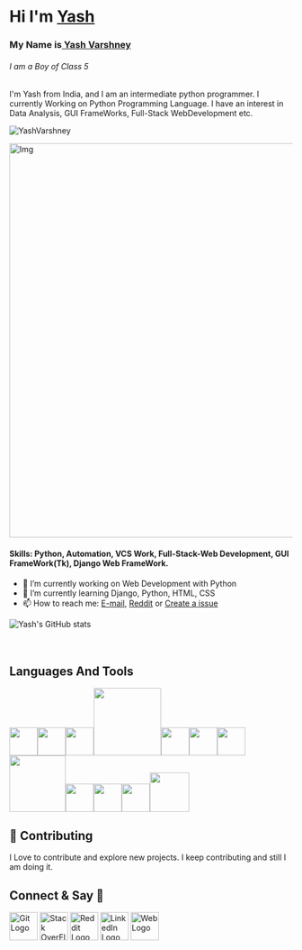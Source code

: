 <h1>Hi I'm <a href="https://yashvarshney.herokuapp.com/">Yash</a></h1>

<h3>My Name is<a href="https://yashvarshney.herokuapp.com/"> Yash Varshney</a></h3>

###### I am a Boy of Class 5

I'm Yash from India, and I am an intermediate python programmer. I currently Working on Python Programming Language. I have an interest in Data Analysis, GUI FrameWorks, Full-Stack WebDevelopment etc.

<img src="https://komarev.com/ghpvc/?username=Yash-Programmer&label=Profile%20views" alt="YashVarshney" />

<a href="https://yashvarshney.herokuapp.com/"><img src="Img.gif" alt="Img" width="700"></a>

#### Skills: Python, Automation, VCS Work, Full-Stack-Web Development, GUI FrameWork(Tk), Django Web FrameWork.

- 🔭 I’m currently working on Web Development with Python
- 🌱 I’m currently learning Django, Python, HTML, CSS 
- 📫 How to reach me: <a href="mailto:yash.gurukul12@gmail.com">E-mail</a>, <a href="https://www.reddit.com/user/Yash_Varshney">Reddit</a> or <a href="https://github.com/Yash-Varshney-Creativities/Yash-Varshney-Creativities/issues/new">Create a issue</a>

![Yash's GitHub stats](https://github-readme-stats.vercel.app/api?username=yash-programmer&show_icons=true&theme=dark)
<br>
<br><br>

<h2>Languages And Tools</h2>

<p><img src="https://cdn.pixabay.com/photo/2017/08/05/11/16/logo-2582748_1280.png" width="50"><img src="https://cdn.pixabay.com/photo/2017/08/05/11/16/logo-2582747_1280.png" width="50"><img src="https://cdn.iconscout.com/icon/free/png-256/javascript-2752148-2284965.png" width="50"><img src="https://www.python.org/static/community_logos/python-logo-inkscape.svg" width="120"><img src="https://3.bp.blogspot.com/-xhNpNJJyQhk/XIe4GY78RQI/AAAAAAAAItc/ouueFUj2Hqo5dntmnKqEaBJR4KQ4Q2K3ACK4BGAYYCw/s1600/logo%2Bgit%2Bicon.png" width="50"><img src="http://pngimg.com/uploads/github/github_PNG40.png" width="50"><img src="https://camo.githubusercontent.com/74ed64243ba05754329bc527cd4240ebd1c087a1/68747470733a2f2f73656c656e69756d2e6465762f696d616765732f73656c656e69756d5f6c6f676f5f7371756172655f677265656e2e706e67" width="50"><img src="https://twilio-cms-prod.s3.amazonaws.com/original_images/django-dark.png" width="100"><img src="https://upload.wikimedia.org/wikipedia/commons/thumb/9/9a/Visual_Studio_Code_1.35_icon.svg/1200px-Visual_Studio_Code_1.35_icon.svg.png" width="50"><img src="https://upload.wikimedia.org/wikipedia/commons/thumb/3/38/Jupyter_logo.svg/1200px-Jupyter_logo.svg.png" width="50"><img src="https://resources.jetbrains.com/storage/products/pycharm/img/meta/pycharm_logo_300x300.png" width="50"><img src="https://www.tutorialandexample.com/wp-content/uploads/2020/02/Tkinter-%E2%80%93-Python.png" width="70"></p>

<h2>🤝 Contributing</h2>
<p>I Love to contribute and explore new projects. I keep contributing and still I am doing it.</p>

<h2>Connect & Say 👋</h2>
<a href="https://github.com/Yash-Programmer/"><img
                    alt="Git Logo" src="https://image.flaticon.com/icons/png/512/25/25231.png" width="50"></a>
            <a href="https://stackoverflow.com/users/14743453/yash-varshney"><img
                    alt="Stack OverFlow Logo" src="https://image.flaticon.com/icons/png/512/2111/2111628.png"
                    width="50"></a>
            <a href="https://www.reddit.com/user/Yash_Varshney"><img
                    alt="Reddit Logo"
                    src="https://external-preview.redd.it/iDdntscPf-nfWKqzHRGFmhVxZm4hZgaKe5oyFws-yzA.png?auto=webp&s=38648ef0dc2c3fce76d5e1d8639234d8da0152b2"
                    width="50"></a>
            <a href="https://www.linkedin.com/in/yash-varshney-71a0111b6/"><img
                    alt="LinkedIn Logo" src="https://image.flaticon.com/icons/png/512/174/174857.png"
                    width="50"></a>
            <a href="https://yashvarshney.herokuapp.com/"><img
                    alt="Web Logo" src="https://logodix.com/logo/14799.png"
                    width="50"></a>
